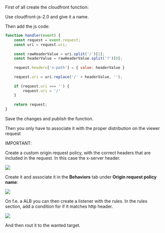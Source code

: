 First of all create the cloudfront function:

Use cloudfront-js-2.0 and give it a name.

Then add the js code:

```javascript
function handler(event) {
    const request = event.request;
    const uri = request.uri;
    
    const rawHeaderValue = uri.split('/')[1];
    const headerValue = rawHeaderValue.split('?')[0];
    
    request.headers['x-path'] = { value: headerValue }
    
    request.uri = uri.replace('/' + headerValue, '');
    
    if (request.uri === '') {
        request.uri = '/'
    }
    
    return request;
}
```



Save the changes and publish the function.

Then you only have to associate it with the proper distribution on the viewer request



IMPORTANT:

Create a custom origin request policy, with the correct headers that are included in the request. In this case the x-server header.

![](https://slabstatic.com/prod/uploads/ptzfq7y2/posts/images/preload/1oKNDGJQVsEWs42NoXADL4UO.png)

Create it and associate it in the **Behaviors** tab under **Origin request policy name**:

![](https://slabstatic.com/prod/uploads/ptzfq7y2/posts/images/preload/n4YDXWGW3qshQ5LUp_btrbRU.png)







On f.e. a ALB you can then create a listener with the rules. In the rules section, add a condition for if it matches http header.

![](https://slabstatic.com/prod/uploads/ptzfq7y2/posts/images/preload/HIBrWPGz_HmuhhMFdfUEAFlq.png)

And then rout it to the wanted target.
